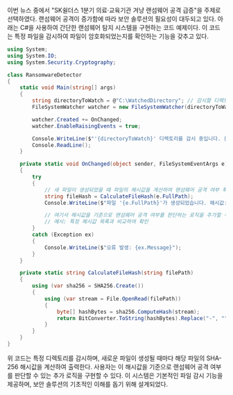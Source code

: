 이번 뉴스 중에서 "SK쉴더스 1분기 의료·교육기관 겨냥 랜섬웨어 공격 급증"을 주제로 선택하였다. 랜섬웨어 공격이 증가함에 따라 보안 솔루션의 필요성이 대두되고 있다. 아래는 C#을 사용하여 간단한 랜섬웨어 탐지 시스템을 구현하는 코드 예제이다. 이 코드는 특정 파일을 감시하여 파일이 암호화되었는지를 확인하는 기능을 갖추고 있다.

```csharp
using System;
using System.IO;
using System.Security.Cryptography;

class RansomwareDetector
{
    static void Main(string[] args)
    {
        string directoryToWatch = @"C:\WatchedDirectory"; // 감시할 디렉토리 경로
        FileSystemWatcher watcher = new FileSystemWatcher(directoryToWatch);

        watcher.Created += OnChanged;
        watcher.EnableRaisingEvents = true;

        Console.WriteLine($"'{directoryToWatch}' 디렉토리를 감시 중입니다. 종료하려면 Enter 키를 누르십시오.");
        Console.ReadLine();
    }

    private static void OnChanged(object sender, FileSystemEventArgs e)
    {
        try
        {
            // 새 파일이 생성되었을 때 파일의 해시값을 계산하여 랜섬웨어 공격 여부 확인
            string fileHash = CalculateFileHash(e.FullPath);
            Console.WriteLine($"파일 '{e.FullPath}'가 생성되었습니다. 해시값: {fileHash}");

            // 여기서 해시값을 기준으로 랜섬웨어 공격 여부를 판단하는 로직을 추가할 수 있음
            // 예시: 특정 해시값 목록과 비교하여 확인
        }
        catch (Exception ex)
        {
            Console.WriteLine($"오류 발생: {ex.Message}");
        }
    }

    private static string CalculateFileHash(string filePath)
    {
        using (var sha256 = SHA256.Create())
        {
            using (var stream = File.OpenRead(filePath))
            {
                byte[] hashBytes = sha256.ComputeHash(stream);
                return BitConverter.ToString(hashBytes).Replace("-", "").ToLowerInvariant();
            }
        }
    }
}
```

위 코드는 특정 디렉토리를 감시하며, 새로운 파일이 생성될 때마다 해당 파일의 SHA-256 해시값을 계산하여 출력한다. 사용자는 이 해시값을 기준으로 랜섬웨어 공격 여부를 판단할 수 있는 추가 로직을 구현할 수 있다. 이 시스템은 기본적인 파일 감시 기능을 제공하며, 보안 솔루션의 기초적인 이해를 돕기 위해 설계되었다.